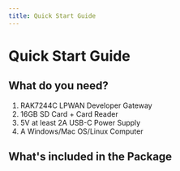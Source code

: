```yaml
---
title: Quick Start Guide
---
```


# Quick Start Guide

<rk-img
  src="/assets/images/datasheet/rak7244c/quick-start-guide/fendmvbfrguhtcxjnewh.jpg"
  width="90%"
  figure-number="1"
  caption="RAK7244C Product Overview"
/>

## What do you need?

1. RAK7244C LPWAN Developer Gateway
2. 16GB SD Card + Card Reader
3. 5V at least 2A USB-C Power Supply
4. A Windows/Mac OS/Linux Computer

<rk-btn
  src="https://store.rakwireless.com/products/rak7244-lpwan-developer-gateway?variant=31446039887917"
  label="Buy a RAK7244C LPWAN Developer Gateway"
  _blank
/>

## What's included in the Package

<rk-img
  src="/assets/images/datasheet/rak7244c/quick-start-guide/j6mh7yqldts3f7rywpsz.jpg"
  width="100%"
  figure-number="2"
  caption="RAK7244C Package Contents"
/>
